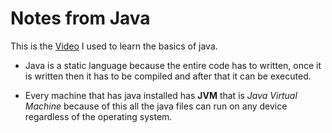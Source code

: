 # Notes from Java

This is the [Video](https://www.youtube.com/watch?v=BGTx91t8q50&list=PLYgUZw9kWF5GJm6775_yvYfgezjt72ZWv&index=27&t=2146s) I used to learn the basics of java.

- Java is a static language because the entire code has to written, once it is written then it has to be compiled and after that it can be executed.

- Every machine that has java installed has **JVM** that is _Java Virtual Machine_ because of this all the java files can run on any device regardless of the operating system.
